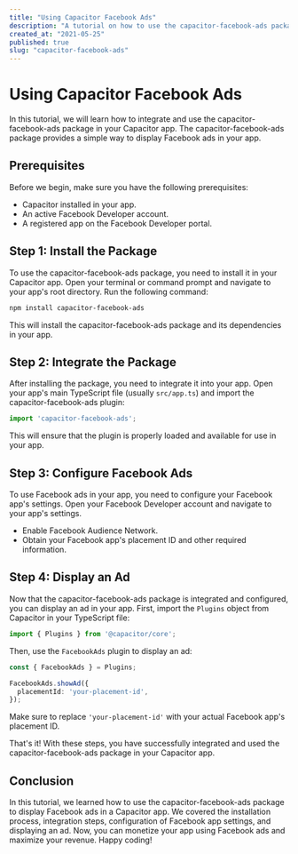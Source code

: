 ```yaml
---
title: "Using Capacitor Facebook Ads"
description: "A tutorial on how to use the capacitor-facebook-ads package in your Capacitor app."
created_at: "2021-05-25"
published: true
slug: "capacitor-facebook-ads"
---
```


# Using Capacitor Facebook Ads

In this tutorial, we will learn how to integrate and use the capacitor-facebook-ads package in your Capacitor app. The capacitor-facebook-ads package provides a simple way to display Facebook ads in your app.

## Prerequisites

Before we begin, make sure you have the following prerequisites:

- Capacitor installed in your app.
- An active Facebook Developer account.
- A registered app on the Facebook Developer portal.

## Step 1: Install the Package

To use the capacitor-facebook-ads package, you need to install it in your Capacitor app. Open your terminal or command prompt and navigate to your app's root directory. Run the following command:

```bash
npm install capacitor-facebook-ads
```

This will install the capacitor-facebook-ads package and its dependencies in your app.

## Step 2: Integrate the Package

After installing the package, you need to integrate it into your app. Open your app's main TypeScript file (usually `src/app.ts`) and import the capacitor-facebook-ads plugin:

```typescript
import 'capacitor-facebook-ads';
```

This will ensure that the plugin is properly loaded and available for use in your app.

## Step 3: Configure Facebook Ads

To use Facebook ads in your app, you need to configure your Facebook app's settings. Open your Facebook Developer account and navigate to your app's settings.

- Enable Facebook Audience Network.
- Obtain your Facebook app's placement ID and other required information.

## Step 4: Display an Ad

Now that the capacitor-facebook-ads package is integrated and configured, you can display an ad in your app. First, import the `Plugins` object from Capacitor in your TypeScript file:

```typescript
import { Plugins } from '@capacitor/core';
```

Then, use the `FacebookAds` plugin to display an ad:

```typescript
const { FacebookAds } = Plugins;

FacebookAds.showAd({
  placementId: 'your-placement-id',
});
```

Make sure to replace `'your-placement-id'` with your actual Facebook app's placement ID.

That's it! With these steps, you have successfully integrated and used the capacitor-facebook-ads package in your Capacitor app.

## Conclusion

In this tutorial, we learned how to use the capacitor-facebook-ads package to display Facebook ads in a Capacitor app. We covered the installation process, integration steps, configuration of Facebook app settings, and displaying an ad. Now, you can monetize your app using Facebook ads and maximize your revenue. Happy coding!